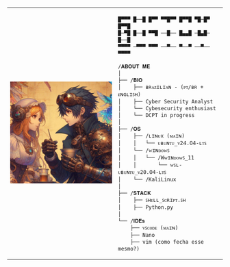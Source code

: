 <table>
  <tr>
    <td style="width: 50%;">
       <img src="https://github.com/gustcandi/GustavoCandido/blob/main/asuka&nameless.jpeg" alt="hopeless" style="width: 200%; border: none;"/>
    </td>
    <td style="width: 50%; vertical-align: top;">
      <p style="font-family: monospace; font-size: 16px;">


    █▀▀▀ █──█ █▀▀ ▀▀█▀▀ █▀▀█ ▀█─█▀ █▀▀█ 
    █─▀█ █──█ ▀▀█ ──█── █▄▄█ ─█▄█─ █──█ 
    ▀▀▀▀ ─▀▀▀ ▀▀▀ ──▀── ▀──▀ ──▀── ▀▀▀▀


</p>

    /𝐀𝐁𝐎𝐔𝐓 𝐌𝐄
    │
    ├── /𝐁𝐈𝐎
    │    ├── ʙʀᴀᴢɪʟɪᴀɴ - (ᴘᴛ/ʙʀ + ᴇɴɢʟɪꜱʜ)
    │    ├── Cyber Security Analyst
    │    └── Cybesecurity enthusiast
    │    └── DCPT in progress
    │
    ├── /𝐎𝐒
    │    ├── /ʟɪɴᴜx (ᴍᴀɪɴ)
    │    │   └── ᴜʙᴜɴᴛᴜ_ᴠ𝟤𝟦.𝟢𝟦-ʟᴛꜱ
    │    └── /ᴡɪɴᴅᴏᴡꜱ
    │    │   └── /Wᴡɪɴᴅᴏᴡꜱ_𝟣𝟣
    │    │       └── ᴡꜱʟ-ᴜʙᴜɴᴛᴜ_ᴠ20.𝟢4-ʟᴛꜱ
    │    └── /KaliLinux 
    │
    ├── /𝐒𝐓𝐀𝐂𝐊
    │    ├── ꜱʜᴇʟʟ_ꜱᴄʀɪᴘᴛ.ꜱʜ
    │    ├── Python.py
    │
    └── /𝐈𝐃𝐄𝐬
        ├── ᴠꜱᴄᴏᴅᴇ (ᴍᴀɪɴ)
        ├── Nano
        ├── vim (como fecha esse mesmo?)
        
        
  </tr>
</table>





                                                                                                          
                                                                                                          
